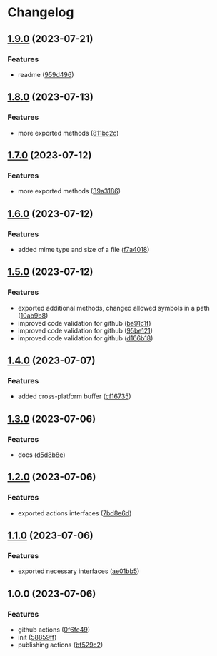 # Changelog

## [1.9.0](https://github.com/FairJournal/file-system/compare/v1.8.0...v1.9.0) (2023-07-21)


### Features

* readme ([959d496](https://github.com/FairJournal/file-system/commit/959d49631ca1f6bfce9d515c18472df45ec87164))

## [1.8.0](https://github.com/FairJournal/file-system/compare/v1.7.0...v1.8.0) (2023-07-13)


### Features

* more exported methods ([811bc2c](https://github.com/FairJournal/file-system/commit/811bc2c50614a759e45bc4c4b6e90b59aab437ef))

## [1.7.0](https://github.com/FairJournal/file-system/compare/v1.6.0...v1.7.0) (2023-07-12)


### Features

* more exported methods ([39a3186](https://github.com/FairJournal/file-system/commit/39a3186761b070bd0e221683fefb1451ac11add1))

## [1.6.0](https://github.com/FairJournal/file-system/compare/v1.5.0...v1.6.0) (2023-07-12)


### Features

* added mime type and size of a file ([f7a4018](https://github.com/FairJournal/file-system/commit/f7a4018d72c96d2c71315e5cad4282104c692490))

## [1.5.0](https://github.com/FairJournal/file-system/compare/v1.4.0...v1.5.0) (2023-07-12)


### Features

* exported additional methods, changed allowed symbols in a path ([10ab9b8](https://github.com/FairJournal/file-system/commit/10ab9b846b377ee6866b1fb6e2ce7025149f0c30))
* improved code validation for github ([ba91c1f](https://github.com/FairJournal/file-system/commit/ba91c1f9196aa95d7af21846970ed46a60e74470))
* improved code validation for github ([95be121](https://github.com/FairJournal/file-system/commit/95be121530ba4bba3fe5acbd5c30abea28d486c8))
* improved code validation for github ([d166b18](https://github.com/FairJournal/file-system/commit/d166b18905330da5675bf18547586647c8f17f3b))

## [1.4.0](https://github.com/FairJournal/file-system/compare/v1.3.0...v1.4.0) (2023-07-07)


### Features

* added cross-platform buffer ([cf16735](https://github.com/FairJournal/file-system/commit/cf16735bb42802a899c737a7326f0be09567c019))

## [1.3.0](https://github.com/FairJournal/file-system/compare/v1.2.0...v1.3.0) (2023-07-06)


### Features

* docs ([d5d8b8e](https://github.com/FairJournal/file-system/commit/d5d8b8e16ccbc47aeb88833fbc8dc59067a0b73d))

## [1.2.0](https://github.com/FairJournal/file-system/compare/v1.1.0...v1.2.0) (2023-07-06)


### Features

* exported actions interfaces ([7bd8e6d](https://github.com/FairJournal/file-system/commit/7bd8e6de98ea1b8dd416e137db786c43975468c6))

## [1.1.0](https://github.com/FairJournal/file-system/compare/v1.0.0...v1.1.0) (2023-07-06)


### Features

* exported necessary interfaces ([ae01bb5](https://github.com/FairJournal/file-system/commit/ae01bb504df14b1c57a371b366bc8baf84e9b57a))

## 1.0.0 (2023-07-06)


### Features

* github actions ([0f6fe49](https://github.com/FairJournal/file-system/commit/0f6fe49b4cff6c48197396a94ccc08638cefd8a7))
* init ([58859ff](https://github.com/FairJournal/file-system/commit/58859ffbd7ae7da23b814195ccee39a05c58cd29))
* publishing actions ([bf529c2](https://github.com/FairJournal/file-system/commit/bf529c2db4ebe6aa2b8fa521c6b8d223be8ffedb))
